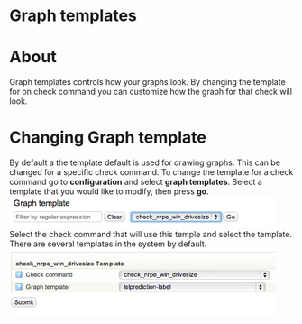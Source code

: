 # Graph templates

# About 

Graph templates controls how your graphs look. By changing the template for on check command you can customize how the graph for that check will look.

# Changing Graph template

By default a the template default is used for drawing graphs. This can be changed for a specific check command.
 To change the template for a check command go to **configuration** and select **graph templates**. Select a template that you would like to modify, then press **go**.
 ![](attachments/16482376/16679084.png)
 Select the check command that will use this temple and select the template. There are several templates in the system by default.
 ![](attachments/16482376/16679073.png)

